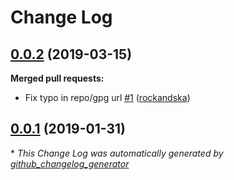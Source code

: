 # Change Log

## [0.0.2](https://github.com/rockandska/ansible-role-erlang/tree/0.0.2) (2019-03-15)
**Merged pull requests:**

- Fix typo in repo/gpg url [\#1](https://github.com/rockandska/ansible-role-erlang/pull/1) ([rockandska](https://github.com/rockandska))

## [0.0.1](https://github.com/rockandska/ansible-role-erlang/tree/0.0.1) (2019-01-31)


\* *This Change Log was automatically generated by [github_changelog_generator](https://github.com/skywinder/Github-Changelog-Generator)*